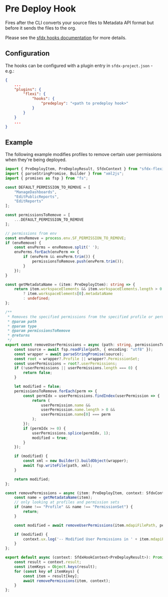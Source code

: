 # Pre Deploy Hook

Fires after the CLI converts your source files to Metadata API format but before it sends the files to the org.

Please see the [sfdx hooks documentation](https://developer.salesforce.com/docs/atlas.en-us.sfdx_cli_plugins.meta/sfdx_cli_plugins/cli_plugins_customize_hooks.htm) for more details.

## Configuration

The hooks can be configured with a plugin entry in `sfdx-project.json` - e.g.:

```json
{
    ...
    "plugins": {
        "flexi": {
            "hooks": {
                "predeploy": "<path to predeploy hook>"
            }
        }
    }
    ...
}
```

## Example

The following example modifies profiles to remove certain user permissions when they're being deployed.

```typescript
import { PreDeployItem, PreDeployResult, SfdxContext } from "sfdx-flexi-plugin/lib/types";
import { parseStringPromise, Builder } from "xml2js";
import { promises as fsp } from "fs";

const DEFAULT_PERMISSION_TO_REMOVE = [
    "ManageDashboards",
    "EditPublicReports",
    "EditReports"
];

const permissionsToRemove = [
    ...DEFAULT_PERMISSION_TO_REMOVE
];

// permissions from env
const envRemove = process.env.SF_PERMISSION_TO_REMOVE;
if (envRemove) {
    const envPerms = envRemove.split(' ');
    envPerms.forEach(envPerm => {
        if (envPerm && envPerm.trim()) {
            permissionsToRemove.push(envPerm.trim());
        }
    });
}

const getMetadataName = (item: PreDeployItem): string => {
    return item.workspaceElements && item.workspaceElements.length > 0
        ? item.workspaceElements[0].metadataName
        : undefined;
};

/**
 * Removes the specified permissions from the specified profile or permission set
 * @param path 
 * @param type 
 * @param permissionsToRemove 
 * @returns 
 */
export const removeUserPermissions = async (path: string, permissionsToRemove: string[]): Promise<boolean> => {
    const source = await fsp.readFile(path, { encoding: "utf8" });
    const wrapper = await parseStringPromise(source);
    const root = wrapper?.Profile || wrapper?.PermissionSet;
    const userPermissions = root?.userPermissions;
    if (!userPermissions || userPermissions.length === 0) {
        return false;
    }

    let modified = false;
    permissionsToRemove.forEach(perm => {
        const permIdx = userPermissions.findIndex(userPermission => {
            return (
                userPermission.name &&
                userPermission.name.length > 0 &&
                userPermission.name[0] === perm
            );
        });
        if (permIdx >= 0) {
            userPermissions.splice(permIdx, 1);
            modified = true;
        }
    });

    if (modified) {
        const xml = new Builder().buildObject(wrapper);
        await fsp.writeFile(path, xml);
    }

    return modified;
};

const removePermissions = async (item: PreDeployItem, context: SfdxContext) => {
    const name = getMetadataName(item);
    // only looking at profiles and permission sets
    if (name !== "Profile" && name !== "PermissionSet") {
        return;
    }

    const modified = await removeUserPermissions(item.mdapiFilePath, permissionsToRemove);

    if (modified) {
        context.ux.log('-- Modified User Permissions in ' + item.mdapiFilePath);
    }
};

export default async (context: SfdxHookContext<PreDeployResult>): Promise<void> => {
    const result = context.result;
    const itemKeys = Object.keys(result);
    for (const key of itemKeys) {
        const item = result[key];
        await removePermissions(item, context);
    }
};
```
